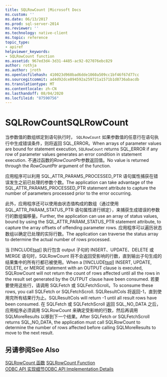 ```yaml
---
title: SQLRowCount |Microsoft Docs
ms.custom: ''
ms.date: 06/13/2017
ms.prod: sql-server-2014
ms.reviewer: ''
ms.technology: native-client
ms.topic: reference
topic_type:
- apiref
helpviewer_keywords:
- SQLRowCount function
ms.assetid: 967ed3d4-3d31-4485-ac92-027076ebc829
author: rothja
ms.author: jroth
ms.openlocfilehash: 410023d960bad6dde1060a509cc1bf46f67d77cc
ms.sourcegitcommit: ad4d92dce894592a259721a1571b1d8736abacdb
ms.translationtype: MT
ms.contentlocale: zh-CN
ms.lasthandoff: 08/04/2020
ms.locfileid: "87590756"
---
```

# <a name="sqlrowcount"></a><span data-ttu-id="03f43-102">SQLRowCount</span><span class="sxs-lookup"><span data-stu-id="03f43-102">SQLRowCount</span></span>
  <span data-ttu-id="03f43-103">当参数值的数组绑定到语句执行时， `SQLRowCount` 如果参数值的任意行在语句执行中生成错误条件，则将返回 SQL_ERROR。</span><span class="sxs-lookup"><span data-stu-id="03f43-103">When arrays of parameter values are bound for statement execution, `SQLRowCount` returns SQL_ERROR if any row of parameter values generates an error condition in statement execution.</span></span> <span data-ttu-id="03f43-104">不通过函数的*RowCountPtr*参数返回值。</span><span class="sxs-lookup"><span data-stu-id="03f43-104">No value is returned through the *RowCountPtr* argument of the function.</span></span>  
  
 <span data-ttu-id="03f43-105">应用程序可以利用 SQL_ATTR_PARAMS_PROCESSED_PTR 语句属性捕获在错误发生之前已处理的参数个数。</span><span class="sxs-lookup"><span data-stu-id="03f43-105">The application can take advantage of the SQL_ATTR_PARAMS_PROCESSED_PTR statement attribute to capture the number of parameters processed prior to the error occurring.</span></span>  
  
 <span data-ttu-id="03f43-106">此外，应用程序还可以使用由状态值构成的数组（通过使用 SQL_ATTR_PARAM_STATUS_PTR 语句属性进行绑定），来捕获生成错误的参数行的数组偏移量。</span><span class="sxs-lookup"><span data-stu-id="03f43-106">Further, the application can use an array of status values, bound by using the SQL_ATTR_PARAM_STATUS_PTR statement attribute, to capture the array offsets of offending parameter rows.</span></span> <span data-ttu-id="03f43-107">应用程序可以遍历状态数组以确定已处理的实际行数。</span><span class="sxs-lookup"><span data-stu-id="03f43-107">The application can traverse the status array to determine the actual number of rows processed.</span></span>  
  
 <span data-ttu-id="03f43-108">当 [!INCLUDE[tsql](../../includes/tsql-md.md)] 执行包含 output 子句的 INSERT、UPDATE、DELETE 或 MERGE 语句时，SQLRowCount 将不会返回受影响的行数，直到输出子句生成的结果集中的所有行都已被使用。</span><span class="sxs-lookup"><span data-stu-id="03f43-108">When a [!INCLUDE[tsql](../../includes/tsql-md.md)] INSERT, UPDATE, DELETE, or MERGE statement with an OUTPUT clause is executed, SQLRowCount will not return the count of rows affected until all the rows in the result set generated by the OUTPUT clause have been consumed.</span></span> <span data-ttu-id="03f43-109">若要要使用这些行，请调用 SQLFetch 或 SQLFetchScroll。</span><span class="sxs-lookup"><span data-stu-id="03f43-109">To sconsume these rows, you call SQLFetch or SQLFetchScroll.</span></span> <span data-ttu-id="03f43-110">SQLResultCols 将返回-1，直到使用完所有结果行为止。</span><span class="sxs-lookup"><span data-stu-id="03f43-110">SQLResultCols will return -1 until all result rows have been consumed.</span></span> <span data-ttu-id="03f43-111">在 SQLFetch 或 SQLFetchScroll 返回 SQL_NO_DATA 之后，应用程序必须调用 SQLRowCount 来确定受影响的行数，然后再调用 SQLMoreResults 以移到下一个结果。</span><span class="sxs-lookup"><span data-stu-id="03f43-111">After SQLFetch or SQLFetchScroll returns SQL_NO_DATA, the application must call SQLRowCount to determine the number of rows affected before calling SQLMoreResults to move to the next result.</span></span>  
  
## <a name="see-also"></a><span data-ttu-id="03f43-112">另请参阅</span><span class="sxs-lookup"><span data-stu-id="03f43-112">See Also</span></span>  
 <span data-ttu-id="03f43-113">[SQLRowCount 函数](https://go.microsoft.com/fwlink/?LinkId=59367) </span><span class="sxs-lookup"><span data-stu-id="03f43-113">[SQLRowCount Function](https://go.microsoft.com/fwlink/?LinkId=59367) </span></span>  
 [<span data-ttu-id="03f43-114">ODBC API 实现细节</span><span class="sxs-lookup"><span data-stu-id="03f43-114">ODBC API Implementation Details</span></span>](odbc-api-implementation-details.md)  
  
  
